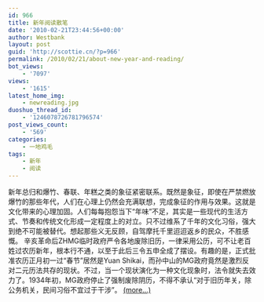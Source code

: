 ```yaml
---
id: 966
title: 新年阅读散笔
date: '2010-02-21T23:44:56+00:00'
author: Westbank
layout: post
guid: 'http://scottie.cn/?p=966'
permalink: /2010/02/21/about-new-year-and-reading/
bot_views:
    - '7097'
views:
    - '1615'
latest_home_img:
    - newreading.jpg
duoshuo_thread_id:
    - '1246078726781796574'
post_views_count:
    - '569'
categories:
    - 一地鸡毛
tags:
    - 新年
    - 阅读
---
```


新年总归和爆竹、春联、年糕之类的象征紧密联系。既然是象征，即使在严禁燃放爆竹的那些年代，人们在心理上仍然会充满联想，完成象征的作用与效果。这就是文化带来的心理加固。人们每每抱怨当下“年味”不足，其实是一些现代的生活方式、节奏和传统文化形成一定程度上的对立。只不过维系了千年的文化习俗，强大到绝不可能被替代。想起那些义无反顾，自驾摩托千里迢迢返乡的民众，不胜感慨。 辛亥革命后ZHMG临时政府严令各地废除旧历，一律采用公历，可不让老百姓过农历新年，根本行不通，以至于此后三令五申全成了摆设。有趣的是，正式批准农历正月初一过“春节”居然是Yuan Shikai，而孙中山的MG政府竟然是激烈反对二元历法共存的现状。不过，当一个现状演化为一种文化现象时，法令就失去效力了。1934年初，MG政府停止了强制废除阴历，不得不承认“对于旧历年关，除公务机关，民间习俗不宜过于干涉”。 [<span aria-label="Continue reading 新年阅读散笔">(more…)</span>](http://farbank.net/2010/02/21/about-new-year-and-reading/#more-966)